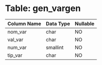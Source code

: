 # Table: gen_vargen

| Column Name | Data Type | Nullable |
|-------------|-----------|----------|
| nom_var | char | NO |
| val_var | char | NO |
| num_var | smallint | NO |
| tip_var | char | NO |
